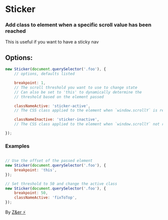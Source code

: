 # Sticker
### Add class to element when a specific scroll value has been reached

This is useful if you want to have a sticky nav

## Options:
```js
new Sticker(document.querySelector('.foo'), {
	// options, defaults listed

	breakpoint: 1,
	// The scroll threshold you want to use to change state
	// Can also be set to 'this' to dynamically determine the
	// threshold based on the element passed

	classNameActive: 'sticker-active',
	// The CSS class applied to the element when `window.scrollY` is reached

	classNameInactive: 'sticker-inactive',
	// The CSS class applied to the element when `window.scrollY` not reached

});
```

### Examples

```js

// Use the offset of the passed element
new Sticker(document.querySelector('.foo'), {
	breakpoint: 'this',
});

// Set threshold to 50 and change the active class
new Sticker(document.querySelector('.foo'), {
	breakpoint: 50,
	classNameActive: 'fixToTop',
});
```

By [Z&er :zap:](https://github.com/mrmartineau/)
